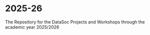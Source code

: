# 2025-26
The Repository for the DataSoc Projects and Workshops through the academic year 2025/2026
